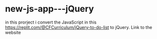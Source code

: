 # new-js-app---jQuery
 in this prorject i convert the JavaScript in this https://replit.com/@CFCurriculum/jQuery-to-do-list to jQuery.
Link to the website 
